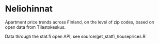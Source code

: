 Neliohinnat
===========

Apartment price trends across Finland, on the level of zip codes, based on open data from Tilastokeskus.

Data through the stat.fi open API, see source/get_statfi_houseprices.R
